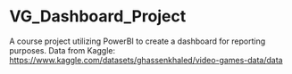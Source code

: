 # VG_Dashboard_Project
A course project utilizing PowerBI to create a dashboard for reporting purposes.
Data from Kaggle: https://www.kaggle.com/datasets/ghassenkhaled/video-games-data/data


